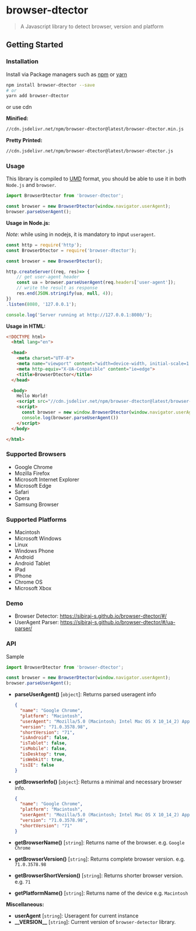 # browser-dtector

> A Javascript library to detect browser, version and platform

## Getting Started

### Installation

Install via Package managers such as [npm][npm] or [yarn][yarn]

```bash
npm install browser-dtector --save
# or
yarn add browser-dtector
```

or use cdn

**Minified:**

```bash
//cdn.jsdelivr.net/npm/browser-dtector@latest/browser-dtector.min.js
```

**Pretty Printed:**

```bash
//cdn.jsdelivr.net/npm/browser-dtector@latest/browser-dtector.js
```

### Usage

This library is compiled to [UMD][umd] format, you should be able to use it in both `Node.js` and `browser`.

```js
import BrowserDtector from 'browser-dtector';

const browser = new BrowserDtector(window.navigator.userAgent);
browser.parseUserAgent();
```

**Usage in Node.js:**

_Note_: while using in nodejs, it is mandatory to input `useragent`.

```js
const http = require('http');
const BrowserDtector = require('browser-dtector');

const browser = new BrowserDtector();

http.createServer((req, res)=> {
    // get user-agent header
    const ua = browser.parseUserAgent(req.headers['user-agent']);
    // write the result as response
    res.end(JSON.stringify(ua, null, 4));
})
.listen(8080, '127.0.0.1');

console.log('Server running at http://127.0.0.1:8080/');
```

**Usage in HTML:**

```html
<!DOCTYPE html>
  <html lang="en">

  <head>
    <meta charset="UTF-8">
    <meta name="viewport" content="width=device-width, initial-scale=1.0">
    <meta http-equiv="X-UA-Compatible" content="ie=edge">
    <title>BrowserDtector</title>
  </head>

  <body>
    Hello World!
    <script src="//cdn.jsdelivr.net/npm/browser-dtector@latest/browser-dtector.min.js"></script>
    <script>
      const browser = new window.BrowserDtector(window.navigator.userAgent); // or new BrowserDtector()
      console.log(browser.parseUserAgent())
    </script>
  </body>

</html>
```

### Supported Browsers

- Google Chrome
- Mozilla Firefox
- Microsoft Internet Explorer
- Microsoft Edge
- Safari
- Opera
- Samsung Browser

### Supported Platforms

- Macintosh
- Microsoft Windows
- Linux
- Windows Phone
- Android
- Android Tablet
- IPad
- IPhone
- Chrome OS
- Microsoft Xbox

### Demo

- Browser Detector: https://sibiraj-s.github.io/browser-dtector/#/
- UserAgent Parser: https://sibiraj-s.github.io/browser-dtector/#/ua-parser/

### API

Sample

```js
import BrowserDtector from 'browser-dtector';

const browser = new BrowserDtector(window.navigator.userAgent);
browser.parseUserAgent();
```

- **parseUserAgent()** [`object`]: Returns parsed useragent info

   ```json
   {
     "name": "Google Chrome",
     "platform": "Macintosh",
     "userAgent": "Mozilla/5.0 (Macintosh; Intel Mac OS X 10_14_2) AppleWebKit/537.36 (KHTML, like Gecko) ...",
     "version": "71.0.3578.98",
     "shortVersion": "71",
     "isAndroid": false,
     "isTablet": false,
     "isMobile": false,
     "isDesktop": true,
     "isWebkit": true,
     "isIE": false
   }
   ```

- **getBrowserInfo()** [`object`]: Returns a minimal and necessary browser info.

  ```json
  {
    "name": "Google Chrome",
    "platform": "Macintosh",
    "userAgent": "Mozilla/5.0 (Macintosh; Intel Mac OS X 10_14_2) AppleWebKit/537.36 (KHTML, like Gecko) ...",
    "version": "71.0.3578.98",
    "shortVersion": "71"
  }
  ```

- **getBrowserName()** [`string`]: Returns name of the browser. e.g. `Google Chrome`
- **getBrowserVersion()** [`string`]: Returns complete browser version. e.g. `71.0.3578.98`
- **getBrowserShortVersion()** [`string`]: Returns shorter browser version. e.g. `71`
- **getPlatformName()** [`string`]: Returns name of the device e.g. `Macintosh`

**Miscellaneous:**

- **userAgent** [`string`]: Useragent for current instance
- **\_\_VERSION\_\_** [`string`]: Current version of `browser-detector` library.

[npm]: https://www.npmjs.com/
[yarn]: https://yarnpkg.com/lang/en/
[umd]: https://github.com/umdjs/umd
